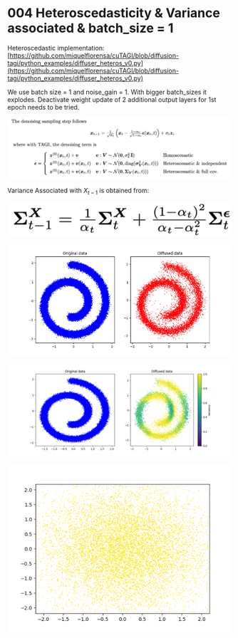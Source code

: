 # 004 Heteroscedasticity & Variance associated & batch_size = 1

Heteroscedastic implementation: [https://github.com/miquelflorensa/cuTAGI/blob/diffusion-tagi/python_examples/diffuser_heteros_v0.py](https://github.com/miquelflorensa/cuTAGI/blob/diffusion-tagi/python_examples/diffuser_heteros_v0.py)

We use batch size = 1 and noise_gain = 1. With bigger batch_sizes it explodes. Deactivate weight update of 2 additional output layers for 1st epoch needs to be tried.

![Screenshot 2024-03-05 at 1.40.08 PM.png](002%20Homoscedasticity%20&%20Variance%20associated%2021122c163d8d4352851d82786dfa9cc0/Screenshot_2024-03-05_at_1.40.08_PM.png)

Variance Associated with $X_{t-1}$ is obtained from:

![Screenshot 2024-03-05 at 1.34.36 PM.png](002%20Homoscedasticity%20&%20Variance%20associated%2021122c163d8d4352851d82786dfa9cc0/Screenshot_2024-03-05_at_1.34.36_PM.png)

![diffusion_swiss_roll.png](004%20Heteroscedasticity%20&%20Variance%20associated%20&%20bat%208aba2c6606c34573989746c9dde274aa/diffusion_swiss_roll.png)

![diffusion_swiss_roll_variance.png](004%20Heteroscedasticity%20&%20Variance%20associated%20&%20bat%208aba2c6606c34573989746c9dde274aa/diffusion_swiss_roll_variance.png)

![diffusion.gif](004%20Heteroscedasticity%20&%20Variance%20associated%20&%20bat%208aba2c6606c34573989746c9dde274aa/diffusion.gif)